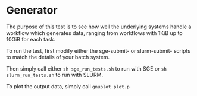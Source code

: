# Generator
The purpose of this test is to see how well the underlying systems handle a workflow which generates data, ranging from workflows with 1KiB up to 10GiB for each task.

To run the test, first modify either the sge-submit- or slurm-submit- scripts to match the details of your batch system.

Then simply call either `sh sge_run_tests.sh` to run with SGE or `sh slurm_run_tests.sh` to run with SLURM.

To plot the output data, simply call `gnuplot plot.p`
